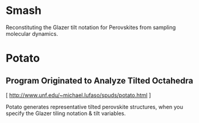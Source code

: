# Smash

Reconstituting the Glazer tilt notation for Perovskites from sampling molecular
dynamics.

# Potato
## Program Originated to Analyze Tilted Octahedra

[ http://www.unf.edu/~michael.lufaso/spuds/potato.html ]

Potato generates representative tilted perovskite structures, when you specify
the Glazer tiling notation & tilt variables.
